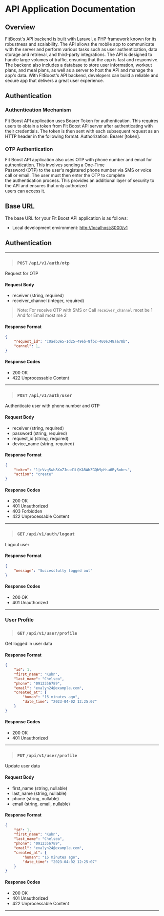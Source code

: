 # API Application Documentation

## Overview

FitBoost's API backend is built with Laravel, a PHP framework known for its robustness and scalability.
The API allows the mobile app to communicate with the server and perform various tasks such as user authentication, data storage and retrieval, and third-party integrations. The API is designed to handle large volumes of traffic, ensuring that the app is fast and responsive.
The backend also includes a database to store user information, workout plans, and meal plans, as well as a server to host the API and manage the app's data. With FitBoost's API backend, developers can build a reliable and secure app that delivers a great user experience.

## Authentication

### Authentication Mechanism

Fit Boost API application uses Bearer Token for authentication.
This requires users to obtain a token from Fit Boost API server after authenticating with their credentials. The token is then sent with each subsequent request as an  
HTTP header in the following format: Authorization: Bearer [token].


### OTP Authentication

Fit Boost API application also uses OTP with phone number and email for authentication. This involves sending a One-Time  
Password (OTP) to the user's registered phone number via SMS or voice call or email. The user must then enter the OTP to complete  
the authentication process. This provides an additional layer of security to the API and ensures that only authorized  
users can access it.

## Base URL

The base URL for your Fit Boost API application is as follows:

+ Local development environment: <http://localhost:8000/v1>

## Authentication

--------

> ### ` POST ` `/api/v1/auth/otp`

Request for OTP

#### Request Body

+ receiver (string, required)
+ receiver_channel (integer, required)

> Note: For receive OTP with SMS or Call `receiver_channel` most be 1
> And for Email most me 2

#### Response Format

```json  
{  
    "request_id": "c0aeb3e5-1d25-49eb-8fbc-460e348aa78b",
    "cannel": 1,
}  
```  

#### Response Codes

+ 200 OK
+ 422 Unprocessable Content

--------

> ### ` POST ` `/api/v1/auth/user`

Authenticate user with phone number and OTP

#### Request Body

+ receiver (string, required)
+ password (string, required)
+ request_id (string, required)
+ device_name (string, required)

#### Response Format

```json  
{  
    "token": "1|cVvg5wh8XnZJnad1LQKABWhZGQh9pHsa6By3obrs",  
    "action": "create"  
}  
```  

#### Response Codes

+ 200 OK
+ 401 Unauthorized
+ 403 Forbidden
+ 422 Unprocessable Content

--------

> ### ` GET ` `/api/v1/auth/logout`

Logout user

#### Response Format

```json  
{  
    "message": "Successfully logged out"  
}  
```  

#### Response Codes

+ 200 OK
+ 401 Unauthorized

-----

### User Profile


> ### ` GET ` `/api/v1/user/profile`

Get logged in user data

#### Response Format

```json  
{
    "id": 1,
    "first_name": "Kuhn",
    "last_name": "Chelsea",
    "phone": "0912356789",
    "email": "evalyn24@example.com",
    "created_at": {
        "human": "16 minutes ago",
        "date_time": "2023-04-02 12:25:07"
    }
}
```  

#### Response Codes

+ 200 OK
+ 401 Unauthorized

--------

> ### ` PUT ` `/api/v1/user/profile`

Update user data

#### Request Body

+ first_name (string, nullable)
+ last_name (string, nullable)
+ phone (string, nullable)
+ email (string, email, nullable)

#### Response Format

```json  
{
    "id": 1,
    "first_name": "Kuhn",
    "last_name": "Chelsea",
    "phone": "0912356789",
    "email": "evalyn24@example.com",
    "created_at": {
        "human": "16 minutes ago",
        "date_time": "2023-04-02 12:25:07"
    }
}
```  

#### Response Codes

+ 200 OK
+ 401 Unauthorized
+ 422 Unprocessable Content

 ------
